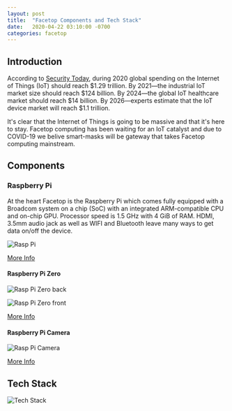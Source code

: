 ```yaml
---
layout: post
title:  "Facetop Components and Tech Stack"
date:   2020-04-22 03:10:00 -0700
categories: facetop
---
```


## Introduction

According to [Security Today](https://securitytoday.com/articles/2020/01/13/the-iot-rundown-for-2020.aspx), during 2020 global spending on the Internet of Things (IoT) should reach $1.29 trillion. By 2021&mdash;the industrial IoT market size should reach $124 billion. By 2024&mdash;the global IoT healthcare market should reach $14 billion. By 2026&mdash;experts estimate that the IoT device market will reach $1.1 trillion.

It's clear that the Internet of Things is going to be massive and that it's here to stay. Facetop computing has been waiting for an IoT catalyst and due to COVID-19 we belive smart-masks will be gateway that takes Facetop computing mainstream.

## Components

### Raspberry Pi

At the heart Facetop is the Raspberry Pi which comes fully equipped with a Broadcom system on a chip (SoC) with an integrated ARM-compatible CPU and on-chip GPU. Processor speed is 1.5 GHz with 4 GiB of RAM. HDMI, 3.5mm audio jack as well as WIFI and Bluetooth leave many ways to get data on/off the device.

![Rasp Pi](/assets/rasp-pi.jpg)

[More Info](https://en.wikipedia.org/wiki/Raspberry_Pi)

#### Raspberry Pi Zero

![Rasp Pi Zero back](/assets/rasp-pi-zero-back.jpg)

![Rasp Pi Zero front](/assets/rasp-pi-zero-front.jpg)

[More Info](https://www.raspberrypi.org/blog/raspberry-pi-zero-w-joins-family/)

#### Raspberry Pi Camera

![Rasp Pi Camera](/assets/rasp-pi-camera.jpg)

[More Info](https://www.raspberrypi.org/products/camera-module-v2/)

## Tech Stack

![Tech Stack](/assets/facetop-tech-stack.jpg)
